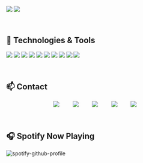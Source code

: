 <p>
  <img src="https://github-readme-stats.vercel.app/api?username=jmarcosg&show_icons=true&hide_border=false&line_height=20&title_color=f69673&icon_color=1b93c9&show_owner=true"/>
  
  <img src="https://github-readme-stats.vercel.app/api/top-langs/?username=jmarcosg&layout=compact&theme=buefy"/>
</p>

<br/>

## 🔧 Technologies & Tools

<p>
    <img src="https://img.shields.io/static/v1?style=for-the-badge&message=VS+Code&color=007ACC&logo=Visual+Studio+Code&logoColor=FFFFFF&label="/>
    <img src="https://img.shields.io/static/v1?style=for-the-badge&message=GitHub&color=181717&logo=GitHub&logoColor=FFFFFF&label="/>
    <img src="https://img.shields.io/static/v1?style=for-the-badge&message=Git&color=F05032&logo=Git&logoColor=FFFFFF&label="/>
    <img src="https://img.shields.io/static/v1?style=for-the-badge&message=Trello&color=0079BF&logo=Trello&logoColor=FFFFFF&label="/>
    <img src="https://img.shields.io/static/v1?style=for-the-badge&message=Slack&color=E01563&logo=Slack&logoColor=FFFFFF&label="/>
    <img src="https://img.shields.io/static/v1?style=for-the-badge&message=MySQL&color=F29111&logo=MySQL&logoColor=FFFFFF&label="/>
    <img src="https://img.shields.io/static/v1?style=for-the-badge&message=PHP&color=777BB4&logo=PHP&logoColor=FFFFFF&label="/>
    <img src="https://img.shields.io/static/v1?style=for-the-badge&message=HTML5&color=E34F26&logo=HTML5&logoColor=FFFFFF&label="/>
    <img src="https://img.shields.io/static/v1?style=for-the-badge&message=CSS3&color=1572B6&logo=CSS3&logoColor=FFFFFF&label="/>
    <img src="https://img.shields.io/static/v1?style=for-the-badge&message=JavaScript&color=222222&logo=JavaScript&logoColor=F7DF1E&label="/>
</p>

<br/>

## 📫 Contact

<p align='center'>
    <a href="https://www.linkedin.com/in/jmarcosg/"><img src="https://img.shields.io/badge/linkedin-%230077B5.svg?&style=for-the-badge&logo=linkedin&logoColor=white" /></a>&nbsp;&nbsp;&nbsp;&nbsp;&nbsp;&nbsp;&nbsp;&nbsp;
    <a href="mailto:jmarcos.gonzalez94@gmail.com?subject=Hola%20Juanma"><img src="https://img.shields.io/badge/gmail-%23D14836.svg?&style=for-the-badge&logo=gmail&logoColor=white" /></a>&nbsp;&nbsp;&nbsp;&nbsp;&nbsp;&nbsp;&nbsp;&nbsp;
    <a href="https://twitter.com/jmarcosg_"><img src="https://img.shields.io/badge/twitter-%231DA1F2.svg?&style=for-the-badge&logo=twitter&logoColor=white" /></a>&nbsp;&nbsp;&nbsp;&nbsp;&nbsp;&nbsp;&nbsp;&nbsp;
    <a href="https://instagram.com/p/jmarcos.g/"><img src="https://img.shields.io/static/v1?style=for-the-badge&message=Instagram&color=E4405F&logo=Instagram&logoColor=FFFFFF&label=" /></a>&nbsp;&nbsp;&nbsp;&nbsp;&nbsp;&nbsp;&nbsp;&nbsp;
      <a href="https://twitch.tv/kcy0_"><img src="https://img.shields.io/badge/twitch-9146FF.svg?style=for-the-badge&logo=twitch&logoColor=white"/></a>&nbsp;&nbsp;&nbsp;&nbsp;&nbsp;&nbsp;&nbsp;&nbsp;
</p>

<br/>

## 🎧 Spotify Now Playing

![spotify-github-profile](https://spotify-github-profile.vercel.app/api/view?uid=jmarcosgonzalez&cover_image=true&theme=default)
